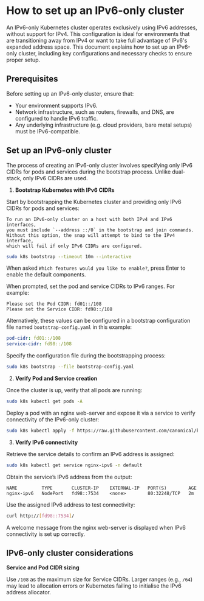 # How to set up an IPv6-only cluster

An IPv6-only Kubernetes cluster operates exclusively using IPv6 addresses,
without support for IPv4. This configuration is ideal for environments that
are transitioning away from IPv4 or want to take full advantage of IPv6's
expanded address space. This document explains how to set up
an IPv6-only cluster, including key configurations and necessary checks
to ensure proper setup.

## Prerequisites

Before setting up an IPv6-only cluster, ensure that:

- Your environment supports IPv6.
- Network infrastructure, such as routers, firewalls, and DNS, are configured
to handle IPv6 traffic.
- Any underlying infrastructure (e.g. cloud providers, bare metal setups)
must be IPv6-compatible.

## Set up an IPv6-only cluster

The process of creating an IPv6-only cluster involves specifying only IPv6
CIDRs for pods and services during the bootstrap process. Unlike dual-stack,
only IPv6 CIDRs are used.

1. **Bootstrap Kubernetes with IPv6 CIDRs**

Start by bootstrapping the Kubernetes cluster and providing only IPv6
CIDRs for pods and services:

```{important}
To run an IPv6-only cluster on a host with both IPv4 and IPv6 interfaces,
you must include `--address ::/0` in the bootstrap and join commands.
Without this option, the snap will attempt to bind to the IPv4 interface,
which will fail if only IPv6 CIDRs are configured.
```

```bash
sudo k8s bootstrap --timeout 10m --interactive
```

When asked `Which features would you like to enable?`, press Enter to enable
the default components.

When prompted, set the pod and service CIDRs to IPv6 ranges. For example:

```
Please set the Pod CIDR: fd01::/108
Please set the Service CIDR: fd98::/108
```

Alternatively, these values can be configured in a bootstrap configuration file
named `bootstrap-config.yaml` in this example:

```yaml
pod-cidr: fd01::/108
service-cidr: fd98::/108
```

Specify the configuration file during the bootstrapping process:

```bash
sudo k8s bootstrap --file bootstrap-config.yaml
```

2. **Verify Pod and Service creation**

Once the cluster is up, verify that all pods are running:

```sh
sudo k8s kubectl get pods -A
```

Deploy a pod with an nginx web-server and expose it via a service to verify
connectivity of the IPv6-only cluster:

```sh
sudo k8s kubectl apply -f https://raw.githubusercontent.com/canonical/k8s-snap/main/docs/assets/how-to-ipv6-only-manifest.yaml
```

3. **Verify IPv6 connectivity**

Retrieve the service details to confirm an IPv6 address is assigned:

```sh
sudo k8s kubectl get service nginx-ipv6 -n default
```

Obtain the service’s IPv6 address from the output:

```
NAME         TYPE       CLUSTER-IP    EXTERNAL-IP   PORT(S)        AGE
nginx-ipv6   NodePort   fd98::7534    <none>        80:32248/TCP   2m
```

Use the assigned IPv6 address to test connectivity:

```bash
curl http://[fd98::7534]/
```

A welcome message from the nginx web-server is displayed when IPv6
connectivity is set up correctly.

## IPv6-only cluster considerations

**Service and Pod CIDR sizing**

Use `/108` as the maximum size for Service CIDRs. Larger ranges (e.g., `/64`)
may lead to allocation errors or Kubernetes failing to initialise the IPv6
address allocator.
